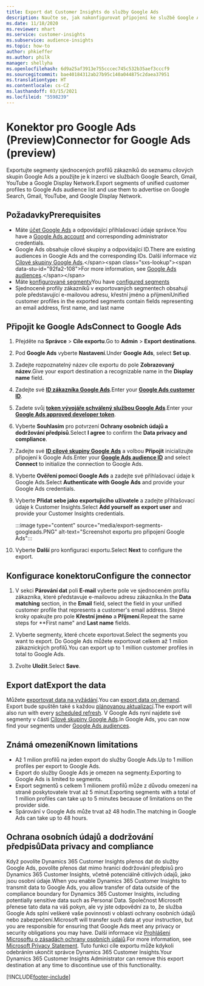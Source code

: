 ```yaml
---
title: Export dat Customer Insights do služby Google Ads
description: Naučte se, jak nakonfigurovat připojení ke službě Google Ads.
ms.date: 11/18/2020
ms.reviewer: mhart
ms.service: customer-insights
ms.subservice: audience-insights
ms.topic: how-to
author: phkieffer
ms.author: philk
manager: shellyha
ms.openlocfilehash: 6d9a25af3913e755cccec745c532b35aef3cccf9
ms.sourcegitcommit: bae40184312ab27b95c140a044875c2daea37951
ms.translationtype: HT
ms.contentlocale: cs-CZ
ms.lasthandoff: 03/15/2021
ms.locfileid: "5598239"
---
```

# <a name="connector-for-google-ads-preview"></a><span data-ttu-id="92fa2-103">Konektor pro Google Ads (Preview)</span><span class="sxs-lookup"><span data-stu-id="92fa2-103">Connector for Google Ads (preview)</span></span>

<span data-ttu-id="92fa2-104">Exportujte segmenty sjednocených profilů zákazníků do seznamu cílových skupin Google Ads a použijte je k inzerci ve službách Google Search, Gmail, YouTube a Google Display Network.</span><span class="sxs-lookup"><span data-stu-id="92fa2-104">Export segments of unified customer profiles to Google Ads audience list and use them to advertise on Google Search, Gmail, YouTube, and Google Display Network.</span></span> 

## <a name="prerequisites"></a><span data-ttu-id="92fa2-105">Požadavky</span><span class="sxs-lookup"><span data-stu-id="92fa2-105">Prerequisites</span></span>

-   <span data-ttu-id="92fa2-106">Máte [účet Google Ads](https://ads.google.com/) a odpovídající přihlašovací údaje správce.</span><span class="sxs-lookup"><span data-stu-id="92fa2-106">You have a [Google Ads account](https://ads.google.com/) and corresponding administrator credentials.</span></span>
-   <span data-ttu-id="92fa2-107">Google Ads obsahuje cílové skupiny a odpovídající ID.</span><span class="sxs-lookup"><span data-stu-id="92fa2-107">There are existing audiences in Google Ads and the corresponding IDs.</span></span> <span data-ttu-id="92fa2-108">Další informace viz [Cílové skupiny Google Ads](https://support.google.com/google-ads/answer/7558048?hl=en#:~:text=Audience%20lists%20is%20a%20section,Display%20Network%20through%20remarketing%20campaigns.).</span><span class="sxs-lookup"><span data-stu-id="92fa2-108">For more information, see [Google Ads audiences](https://support.google.com/google-ads/answer/7558048?hl=en#:~:text=Audience%20lists%20is%20a%20section,Display%20Network%20through%20remarketing%20campaigns.).</span></span>
-   <span data-ttu-id="92fa2-109">Máte [konfigurované segmenty](segments.md)</span><span class="sxs-lookup"><span data-stu-id="92fa2-109">You have [configured segments](segments.md)</span></span>
-   <span data-ttu-id="92fa2-110">Sjednocené profily zákazníků v exportovaných segmentech obsahují pole představující e-mailovou adresu, křestní jméno a příjmení</span><span class="sxs-lookup"><span data-stu-id="92fa2-110">Unified customer profiles in the exported segments contain fields representing an email address, first name, and last name</span></span>

## <a name="connect-to-google-ads"></a><span data-ttu-id="92fa2-111">Připojit ke Google Ads</span><span class="sxs-lookup"><span data-stu-id="92fa2-111">Connect to Google Ads</span></span>

1. <span data-ttu-id="92fa2-112">Přejděte na **Správce** > **Cíle exportu**.</span><span class="sxs-lookup"><span data-stu-id="92fa2-112">Go to **Admin** > **Export destinations**.</span></span>

1. <span data-ttu-id="92fa2-113">Pod **Google Ads** vyberte **Nastavení**.</span><span class="sxs-lookup"><span data-stu-id="92fa2-113">Under **Google Ads**, select **Set up**.</span></span>

1. <span data-ttu-id="92fa2-114">Zadejte rozpoznatelný název cíle exportu do pole **Zobrazovaný název**.</span><span class="sxs-lookup"><span data-stu-id="92fa2-114">Give your export destination a recognizable name in the **Display name** field.</span></span>

1. <span data-ttu-id="92fa2-115">Zadejte své **[ID zákazníka Google Ads](https://support.google.com/google-ads/answer/1704344)**.</span><span class="sxs-lookup"><span data-stu-id="92fa2-115">Enter your **[Google Ads customer ID](https://support.google.com/google-ads/answer/1704344)**.</span></span>

1. <span data-ttu-id="92fa2-116">Zadete svůj **[token vývojáře schválený službou Google Ads](https://developers.google.com/google-ads/api/docs/first-call/dev-token)**.</span><span class="sxs-lookup"><span data-stu-id="92fa2-116">Enter your **[Google Ads approved developer token](https://developers.google.com/google-ads/api/docs/first-call/dev-token)**.</span></span>

1. <span data-ttu-id="92fa2-117">Vyberte **Souhlasím** pro potvrzení **Ochrany osobních údajů a dodržování předpisů**.</span><span class="sxs-lookup"><span data-stu-id="92fa2-117">Select **I agree** to confirm the **Data privacy and compliance**.</span></span>

1. <span data-ttu-id="92fa2-118">Zadejte své **[ID cílové skupiny Google Ads](https://support.google.com/google-ads/answer/7558048?hl=en#:~:text=Audience%20lists%20is%20a%20section,Display%20Network%20through%20remarketing%20campaigns.)** a volbou **Připojit** inicializujte připojení k Google Ads.</span><span class="sxs-lookup"><span data-stu-id="92fa2-118">Enter your **[Google Ads audience ID](https://support.google.com/google-ads/answer/7558048?hl=en#:~:text=Audience%20lists%20is%20a%20section,Display%20Network%20through%20remarketing%20campaigns.)** and select **Connect** to initialize the connection to Google Ads.</span></span>

1. <span data-ttu-id="92fa2-119">Vyberte **Ověření pomocí Google Ads** a zadejte své přihlašovací údaje k Google Ads.</span><span class="sxs-lookup"><span data-stu-id="92fa2-119">Select **Authenticate with Google Ads** and provide your Google Ads credentials.</span></span>

1. <span data-ttu-id="92fa2-120">Vyberte **Přidat sebe jako exportujícího uživatele** a zadejte přihlašovací údaje k Customer Insights.</span><span class="sxs-lookup"><span data-stu-id="92fa2-120">Select **Add yourself as export user** and provide your Customer Insights credentials.</span></span>

   :::image type="content" source="media/export-segments-googleads.PNG" alt-text="Screenshot exportu pro připojení Google Ads":::

1. <span data-ttu-id="92fa2-122">Vyberte **Další** pro konfiguraci exportu.</span><span class="sxs-lookup"><span data-stu-id="92fa2-122">Select **Next** to configure the export.</span></span>

## <a name="configure-the-connector"></a><span data-ttu-id="92fa2-123">Konfigurace konektoru</span><span class="sxs-lookup"><span data-stu-id="92fa2-123">Configure the connector</span></span>

1. <span data-ttu-id="92fa2-124">V sekci **Párování dat** poli **E-mail** vyberte pole ve sjednoceném profilu zákazníka, které představuje e-mailovou adresu zákazníka.</span><span class="sxs-lookup"><span data-stu-id="92fa2-124">In the **Data matching** section, in the **Email** field, select the field in your unified customer profile that represents a customer's email address.</span></span> <span data-ttu-id="92fa2-125">Stejné kroky opakujte pro pole **Křestní jméno** a **Příjmení**.</span><span class="sxs-lookup"><span data-stu-id="92fa2-125">Repeat the same steps for \*\*First name" and **Last name** fields.</span></span>

1. <span data-ttu-id="92fa2-126">Vyberte segmenty, které chcete exportovat.</span><span class="sxs-lookup"><span data-stu-id="92fa2-126">Select the segments you want to export.</span></span> <span data-ttu-id="92fa2-127">Do Google Ads můžete exportovat celkem až 1 milion zákaznických profilů.</span><span class="sxs-lookup"><span data-stu-id="92fa2-127">You can export up to 1 million customer profiles in total to Google Ads.</span></span>

1. <span data-ttu-id="92fa2-128">Zvolte **Uložit**.</span><span class="sxs-lookup"><span data-stu-id="92fa2-128">Select **Save**.</span></span>

## <a name="export-the-data"></a><span data-ttu-id="92fa2-129">Export dat</span><span class="sxs-lookup"><span data-stu-id="92fa2-129">Export the data</span></span>

<span data-ttu-id="92fa2-130">Můžete [exportovat data na vyžádání](export-destinations.md).</span><span class="sxs-lookup"><span data-stu-id="92fa2-130">You can [export data on demand](export-destinations.md).</span></span> <span data-ttu-id="92fa2-131">Export bude spuštěn také s každou [plánovanou aktualizací](system.md#schedule-tab).</span><span class="sxs-lookup"><span data-stu-id="92fa2-131">The export will also run with every [scheduled refresh](system.md#schedule-tab).</span></span> <span data-ttu-id="92fa2-132">V Google Ads nyní najdete své segmenty v části [Cílové skupiny Google Ads](https://support.google.com/google-ads/answer/7558048?hl=en/).</span><span class="sxs-lookup"><span data-stu-id="92fa2-132">In Google Ads, you can now find your segments under [Google Ads audiences](https://support.google.com/google-ads/answer/7558048?hl=en/).</span></span>

## <a name="known-limitations"></a><span data-ttu-id="92fa2-133">Známá omezení</span><span class="sxs-lookup"><span data-stu-id="92fa2-133">Known limitations</span></span>

- <span data-ttu-id="92fa2-134">Až 1 milion profilů na jeden export do služby Google Ads.</span><span class="sxs-lookup"><span data-stu-id="92fa2-134">Up to 1 million profiles per export to Google Ads.</span></span>
- <span data-ttu-id="92fa2-135">Export do služby Google Ads je omezen na segmenty.</span><span class="sxs-lookup"><span data-stu-id="92fa2-135">Exporting to Google Ads is limited to segments.</span></span>
- <span data-ttu-id="92fa2-136">Export segmentů s celkem 1 milionem profilů může z důvodu omezení na straně poskytovatele trvat až 5 minut.</span><span class="sxs-lookup"><span data-stu-id="92fa2-136">Exporting segments with a total of 1 million profiles can take up to 5 minutes because of limitations on the provider side.</span></span> 
- <span data-ttu-id="92fa2-137">Spárování v Google Ads může trvat až 48 hodin.</span><span class="sxs-lookup"><span data-stu-id="92fa2-137">The matching in Google Ads can take up to 48 hours.</span></span>

## <a name="data-privacy-and-compliance"></a><span data-ttu-id="92fa2-138">Ochrana osobních údajů a dodržování předpisů</span><span class="sxs-lookup"><span data-stu-id="92fa2-138">Data privacy and compliance</span></span>

<span data-ttu-id="92fa2-139">Když povolíte Dynamics 365 Customer Insights přenos dat do služby Google Ads, povolíte přenos dat mimo hranici dodržování předpisů pro Dynamics 365 Customer Insights, včetně potenciálně citlivých údajů, jako jsou osobní údaje.</span><span class="sxs-lookup"><span data-stu-id="92fa2-139">When you enable Dynamics 365 Customer Insights to transmit data to Google Ads, you allow transfer of data outside of the compliance boundary for Dynamics 365 Customer Insights, including potentially sensitive data such as Personal Data.</span></span> <span data-ttu-id="92fa2-140">Společnost Microsoft přenese tato data na váš pokyn, ale vy jste odpovědní za to, že služba Google Ads splní veškeré vaše povinnosti v oblasti ochrany osobních údajů nebo zabezpečení.</span><span class="sxs-lookup"><span data-stu-id="92fa2-140">Microsoft will transfer such data at your instruction, but you are responsible for ensuring that Google Ads meet any privacy or security obligations you may have.</span></span> <span data-ttu-id="92fa2-141">Další informace viz [Prohlášení Microsoftu o zásadách ochrany osobních údajů](https://go.microsoft.com/fwlink/?linkid=396732).</span><span class="sxs-lookup"><span data-stu-id="92fa2-141">For more information, see [Microsoft Privacy Statement](https://go.microsoft.com/fwlink/?linkid=396732).</span></span>
<span data-ttu-id="92fa2-142">Tuto funkci cíle exportu může kdykoli odebráním ukončit správce Dynamics 365 Customer Insights.</span><span class="sxs-lookup"><span data-stu-id="92fa2-142">Your Dynamics 365 Customer Insights Administrator can remove this export destination at any time to discontinue use of this functionality.</span></span>


[!INCLUDE[footer-include](../includes/footer-banner.md)]